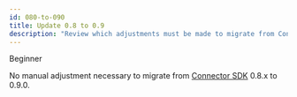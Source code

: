 ```yaml
---
id: 080-to-090
title: Update 0.8 to 0.9
description: "Review which adjustments must be made to migrate from Connector SDK 0.8.x to 0.9.0."
---
```


<span class="badge badge--beginner">Beginner</span>

No manual adjustment necessary to migrate from
[Connector SDK](/components/connectors/custom-built-connectors/connector-sdk.md)
0.8.x to 0.9.0.
